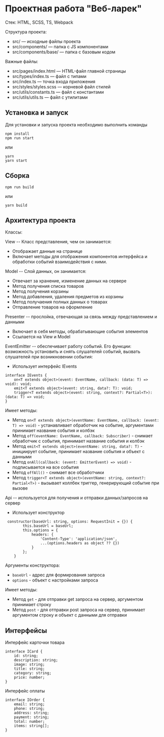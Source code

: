 # Проектная работа "Веб-ларек"

Стек: HTML, SCSS, TS, Webpack

Структура проекта:

- src/ — исходные файлы проекта
- src/components/ — папка с JS компонентами
- src/components/base/ — папка с базовым кодом

Важные файлы:

- src/pages/index.html — HTML-файл главной страницы
- src/types/index.ts — файл с типами
- src/index.ts — точка входа приложения
- src/styles/styles.scss — корневой файл стилей
- src/utils/constants.ts — файл с константами
- src/utils/utils.ts — файл с утилитами

## Установка и запуск

Для установки и запуска проекта необходимо выполнить команды

```
npm install
npm run start
```

или

```
yarn
yarn start
```

## Сборка

```
npm run build
```

или

```
yarn build
```

## Архитектура проекта

Классы:

View -- Класс представления, чем он занимается:

- Отображает данные на странице
- Включает методы для отображения компонентов интерфейса и обработки событий взаимодействия с ними.

Model -- Слой данных, он занимается:

- Отвечает за хранение, изменение данных на сервере
- Метод получения списка товаров
- Метод получения корзины
- Метод добавления, удаления предметов из корзины
- Метод получаения полных данных о товарах
- Отправление товаров на оформление

Presenter -- прослойка, отвечающая за связь между представлением и данными

- Включает в себя методы, обрабатывающие события элементов
- Ссылается на View и Model

EventEmitter -- обеспечивает работу событий. Его функции: возможность установить и снять слушателей событий, вызвать слушателей при возникновении события:

- Использует интерфейс IEvents

```
interface IEvents {
    on<T extends object>(event: EventName, callback: (data: T) => void): void;
    emit<T extends object>(event: string, data?: T): void;
    trigger<T extends object>(event: string, context?: Partial<T>): (data: T) => void;
}
```

Имеет методы:

- Метод `on<T extends object>(eventName: EventName, callback: (event: T) => void)` - устанавливает обработчик на событие, аргументами принимает название события и колбэк
- Метод `off(eventName: EventName, callback: Subscriber)` - снимает обработчик с события, принимает название события и колбэк
- Метод `emit<T extends object>(eventName: string, data?: T)` - инициирует событие, принимает название события и объект с данными
- Метод `onAll(callback: (event: EmitterEvent) => void)` - подписывается на все события
- Метод `offAll()` - снимает все обработчики
- Метод `trigger<T extends object>(eventName: string, context?: Partial<T>)` - вызывает коллбек триггер, генерирующий событие при вызове

Api -- используется для получения и отправки данных/запросов на сервер

- Использует конструктор

```
 constructor(baseUrl: string, options: RequestInit = {}) {
        this.baseUrl = baseUrl;
        this.options = {
            headers: {
                'Content-Type': 'application/json',
                ...(options.headers as object ?? {})
            }
        };
    }
```

Аргументы конструктора:

- `baseUrl` - адрес для формирования запроса
- `options` - объект с настройками запроса

Имеет методы:

- Метод `get` - для отправки get запроса на сервер, аргументом принимает строку
- Метод `post` - для отправки post запроса на сервер, принимает аргументом строку и объект с данными для отправки

## Интерфейсы

Интерфейс карточки товара

```
interface ICard {
	id: string;
	description: string;
	image: string;
	title: string;
	category: string;
	price: number;
}

```

Интерфейс оплаты

```
interface IOrder {
	email: string;
	phone: string;
	address: string;
	payment: string;
	total: number;
	items: string[];
}

```
